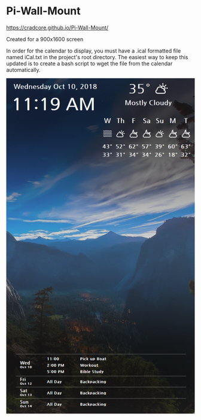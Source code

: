 # Pi-Wall-Mount

https://cradcore.github.io/Pi-Wall-Mount/

Created for a 900x1600 screen


In order for the calendar to display, you must have a .ical formatted file named iCal.txt in the project's root directory. The easiest way to keep this updated is to create a bash script to wget the file from the calendar automatically.

![Screenshot](./images/readme/screenshot.png)